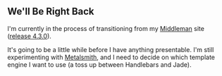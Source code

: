 ## We'll Be Right Back

I'm currently in the process of transitioning from my [Middleman](http://middlemanapp.com) site ([release 4.3.0](https://github.com/VoxelDavid/voxeldavid-website/releases/tag/v4.3.0)).

It's going to be a little while before I have anything presentable. I'm still experimenting with [Metalsmith](http://metalsmith.io), and I need to decide on which template engine I want to use (a toss up between Handlebars and Jade).
